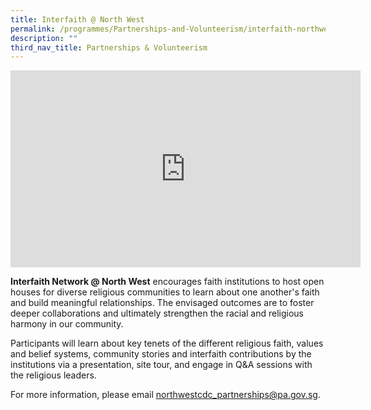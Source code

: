 ```yaml
---
title: Interfaith @ North West
permalink: /programmes/Partnerships-and-Volunteerism/interfaith-northwest/
description: ""
third_nav_title: Partnerships & Volunteerism
---
```

<iframe width="560" height="315" src="https://www.youtube.com/embed/rke2StZwfHs" title="YouTube video player" frameborder="0" allow="accelerometer; autoplay; clipboard-write; encrypted-media; gyroscope; picture-in-picture" allowfullscreen></iframe>

**Interfaith Network @ North West** encourages faith institutions to host open houses for diverse religious communities to learn about one another's faith and build meaningful relationships. The envisaged outcomes are to foster deeper collaborations and ultimately strengthen the racial and religious harmony in our community.

Participants will learn about key tenets of the different religious faith, values and belief systems, community stories and interfaith contributions by the institutions via a presentation, site tour, and engage in Q&A sessions with the religious 
leaders.

For more information, please email [northwestcdc\_partnerships@pa.gov.sg](mailto:northwestcdc_partnerships@pa.gov.sg).